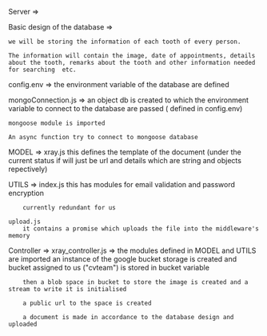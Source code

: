 Server =>

Basic design of the database =>

    we will be storing the information of each tooth of every person.

    The information will contain the image, date of appointments, details about the tooth, remarks about the tooth and other information needed for searching  etc.



config.env => the environment variable of the database are defined

mongoConnection.js  => 
    an object db is created to which the environment variable to connect to the database are passed ( defined in config.env)

    mongoose module is imported 

    An async function try to connect to mongoose database

MODEL =>
    xray.js
        this defines the template of the document
        (under the current status if will just be url and details which are string and objects repectively)

UTILS =>
    index.js
        this has modules for email validation and password encryption

        currently redundant for us

    upload.js 
        it contains a promise which uploads the file into the middleware's memory 
     
Controller =>
    xray_controller.js =>
        the modules defined in MODEL and UTILS are imported 
        an instance of the google bucket storage is created and bucket assigned to us ("cvteam") is stored in bucket variable

        then a blob space in bucket to store the image is created and a stream to write it is initialised

        a public url to the space is created 

        a document is made in accordance to the database design and uploaded




        

